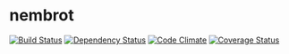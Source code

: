 # nembrot
[![Build Status](https://travis-ci.org/nembrotorg/nembrot.png?branch=master)][travis]
[![Dependency Status](https://gemnasium.com/nembrotorg/nembrot.png)][gemnasium]
[![Code Climate](https://codeclimate.com/github/nembrotorg/nembrot.png)][codeclimate]
[![Coverage Status](https://coveralls.io/repos/nembrotorg/nembrot/badge.png?branch=master)][coveralls]

[travis]: http://travis-ci.org/nembrotorg/nembrot
[gemnasium]: https://gemnasium.com/nembrotorg/nembrot
[codeclimate]: https://codeclimate.com/github/nembrotorg/nembrot
[coveralls]: https://coveralls.io/r/nembrotorg/nembrot

